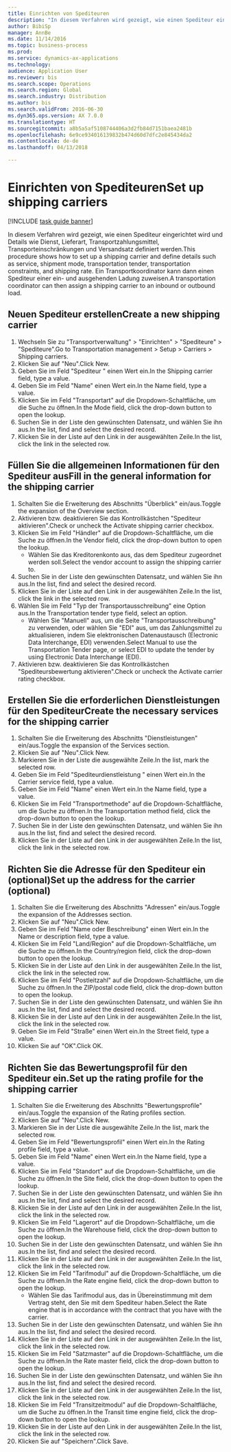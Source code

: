```yaml
--- 
title: Einrichten von Spediteuren
description: "In diesem Verfahren wird gezeigt, wie einen Spediteur eingerichtet wird und Details wie Dienst, Lieferart, Transportzahlungsmittel, Transporteinschränkungen und Versandsatz definiert werden."
author: BibiSp
manager: AnnBe
ms.date: 11/14/2016
ms.topic: business-process
ms.prod: 
ms.service: dynamics-ax-applications
ms.technology: 
audience: Application User
ms.reviewer: bis
ms.search.scope: Operations
ms.search.region: Global
ms.search.industry: Distribution
ms.author: bis
ms.search.validFrom: 2016-06-30
ms.dyn365.ops.version: AX 7.0.0
ms.translationtype: HT
ms.sourcegitcommit: a8b5a5af5108744406a3d2fb84d7151baea2481b
ms.openlocfilehash: 6e9ce934016139832b474d60d7dfc2e845434da2
ms.contentlocale: de-de
ms.lasthandoff: 04/13/2018

---
```

# <a name="set-up-shipping-carriers"></a><span data-ttu-id="8cef3-103">Einrichten von Spediteuren</span><span class="sxs-lookup"><span data-stu-id="8cef3-103">Set up shipping carriers</span></span>

[!INCLUDE [task guide banner](../../includes/task-guide-banner.md)]

<span data-ttu-id="8cef3-104">In diesem Verfahren wird gezeigt, wie einen Spediteur eingerichtet wird und Details wie Dienst, Lieferart, Transportzahlungsmittel, Transporteinschränkungen und Versandsatz definiert werden.</span><span class="sxs-lookup"><span data-stu-id="8cef3-104">This procedure shows how to set up a shipping carrier and define details such as service, shipment mode, transportation tender, transportation constraints, and shipping rate.</span></span> <span data-ttu-id="8cef3-105">Ein Transportkoordinator kann dann einen Spediteur einer ein- und ausgehenden Ladung zuweisen.</span><span class="sxs-lookup"><span data-stu-id="8cef3-105">A transportation coordinator can then assign a shipping carrier to an inbound or outbound load.</span></span>


## <a name="create-a-new-shipping-carrier"></a><span data-ttu-id="8cef3-106">Neuen Spediteur erstellen</span><span class="sxs-lookup"><span data-stu-id="8cef3-106">Create a new shipping carrier</span></span>
1. <span data-ttu-id="8cef3-107">Wechseln Sie zu "Transportverwaltung" > "Einrichten" > "Spediteure" > "Spediteure".</span><span class="sxs-lookup"><span data-stu-id="8cef3-107">Go to Transportation management > Setup > Carriers > Shipping carriers.</span></span>
2. <span data-ttu-id="8cef3-108">Klicken Sie auf "Neu".</span><span class="sxs-lookup"><span data-stu-id="8cef3-108">Click New.</span></span>
3. <span data-ttu-id="8cef3-109">Geben Sie im Feld "Spediteur " einen Wert ein.</span><span class="sxs-lookup"><span data-stu-id="8cef3-109">In the Shipping carrier field, type a value.</span></span>
4. <span data-ttu-id="8cef3-110">Geben Sie im Feld "Name" einen Wert ein.</span><span class="sxs-lookup"><span data-stu-id="8cef3-110">In the Name field, type a value.</span></span>
5. <span data-ttu-id="8cef3-111">Klicken Sie im Feld "Transportart" auf die Dropdown-Schaltfläche, um die Suche zu öffnen.</span><span class="sxs-lookup"><span data-stu-id="8cef3-111">In the Mode field, click the drop-down button to open the lookup.</span></span>
6. <span data-ttu-id="8cef3-112">Suchen Sie in der Liste den gewünschten Datensatz, und wählen Sie ihn aus.</span><span class="sxs-lookup"><span data-stu-id="8cef3-112">In the list, find and select the desired record.</span></span>
7. <span data-ttu-id="8cef3-113">Klicken Sie in der Liste auf den Link in der ausgewählten Zeile.</span><span class="sxs-lookup"><span data-stu-id="8cef3-113">In the list, click the link in the selected row.</span></span>

## <a name="fill-in-the-general-information-for-the-shipping-carrier"></a><span data-ttu-id="8cef3-114">Füllen Sie die allgemeinen Informationen für den Spediteur aus</span><span class="sxs-lookup"><span data-stu-id="8cef3-114">Fill in the general information for the shipping carrier</span></span>
1. <span data-ttu-id="8cef3-115">Schalten Sie die Erweiterung des Abschnitts "Überblick" ein/aus.</span><span class="sxs-lookup"><span data-stu-id="8cef3-115">Toggle the expansion of the Overview section.</span></span>
2. <span data-ttu-id="8cef3-116">Aktivieren bzw. deaktivieren Sie das Kontrollkästchen "Spediteur aktivieren".</span><span class="sxs-lookup"><span data-stu-id="8cef3-116">Check or uncheck the Activate shipping carrier checkbox.</span></span>
3. <span data-ttu-id="8cef3-117">Klicken Sie im Feld "Händler" auf die Dropdown-Schaltfläche, um die Suche zu öffnen.</span><span class="sxs-lookup"><span data-stu-id="8cef3-117">In the Vendor field, click the drop-down button to open the lookup.</span></span>
    * <span data-ttu-id="8cef3-118">Wählen Sie das Kreditorenkonto aus, das dem Spediteur zugeordnet werden soll.</span><span class="sxs-lookup"><span data-stu-id="8cef3-118">Select the vendor account to assign the shipping carrier to.</span></span>  
4. <span data-ttu-id="8cef3-119">Suchen Sie in der Liste den gewünschten Datensatz, und wählen Sie ihn aus.</span><span class="sxs-lookup"><span data-stu-id="8cef3-119">In the list, find and select the desired record.</span></span>
5. <span data-ttu-id="8cef3-120">Klicken Sie in der Liste auf den Link in der ausgewählten Zeile.</span><span class="sxs-lookup"><span data-stu-id="8cef3-120">In the list, click the link in the selected row.</span></span>
6. <span data-ttu-id="8cef3-121">Wählen Sie im Feld "Typ der Transportausschreibung" eine Option aus.</span><span class="sxs-lookup"><span data-stu-id="8cef3-121">In the Transportation tender type field, select an option.</span></span>
    * <span data-ttu-id="8cef3-122">Wählen Sie "Manuell" aus, um die Seite "Transportausschreibung" zu verwenden, oder wählen Sie "EDI" aus, um das Zahlungsmittel zu aktualisieren, indem Sie elektronischen Datenaustausch (Electronic Data Interchange, EDI) verwenden.</span><span class="sxs-lookup"><span data-stu-id="8cef3-122">Select Manual to use the Transportation Tender page, or select EDI to update the tender by using Electronic Data Interchange (EDI).</span></span>  
7. <span data-ttu-id="8cef3-123">Aktivieren bzw. deaktivieren Sie das Kontrollkästchen "Spediteursbewertung aktivieren".</span><span class="sxs-lookup"><span data-stu-id="8cef3-123">Check or uncheck the Activate carrier rating checkbox.</span></span>

## <a name="create-the-necessary-services-for-the-shipping-carrier"></a><span data-ttu-id="8cef3-124">Erstellen Sie die erforderlichen Dienstleistungen für den Spediteur</span><span class="sxs-lookup"><span data-stu-id="8cef3-124">Create the necessary services for the shipping carrier</span></span>
1. <span data-ttu-id="8cef3-125">Schalten Sie die Erweiterung des Abschnitts "Dienstleistungen" ein/aus.</span><span class="sxs-lookup"><span data-stu-id="8cef3-125">Toggle the expansion of the Services section.</span></span>
2. <span data-ttu-id="8cef3-126">Klicken Sie auf "Neu".</span><span class="sxs-lookup"><span data-stu-id="8cef3-126">Click New.</span></span>
3. <span data-ttu-id="8cef3-127">Markieren Sie in der Liste die ausgewählte Zeile.</span><span class="sxs-lookup"><span data-stu-id="8cef3-127">In the list, mark the selected row.</span></span>
4. <span data-ttu-id="8cef3-128">Geben Sie im Feld "Spediteurdienstleistung " einen Wert ein.</span><span class="sxs-lookup"><span data-stu-id="8cef3-128">In the Carrier service field, type a value.</span></span>
5. <span data-ttu-id="8cef3-129">Geben Sie im Feld "Name" einen Wert ein.</span><span class="sxs-lookup"><span data-stu-id="8cef3-129">In the Name field, type a value.</span></span>
6. <span data-ttu-id="8cef3-130">Klicken Sie im Feld "Transportmethode" auf die Dropdown-Schaltfläche, um die Suche zu öffnen.</span><span class="sxs-lookup"><span data-stu-id="8cef3-130">In the Transportation method field, click the drop-down button to open the lookup.</span></span>
7. <span data-ttu-id="8cef3-131">Suchen Sie in der Liste den gewünschten Datensatz, und wählen Sie ihn aus.</span><span class="sxs-lookup"><span data-stu-id="8cef3-131">In the list, find and select the desired record.</span></span>
8. <span data-ttu-id="8cef3-132">Klicken Sie in der Liste auf den Link in der ausgewählten Zeile.</span><span class="sxs-lookup"><span data-stu-id="8cef3-132">In the list, click the link in the selected row.</span></span>

## <a name="set-up-the-address-for-the-carrier-optional"></a><span data-ttu-id="8cef3-133">Richten Sie die Adresse für den Spediteur ein (optional)</span><span class="sxs-lookup"><span data-stu-id="8cef3-133">Set up the address for the carrier (optional)</span></span>
1. <span data-ttu-id="8cef3-134">Schalten Sie die Erweiterung des Abschnitts "Adressen" ein/aus.</span><span class="sxs-lookup"><span data-stu-id="8cef3-134">Toggle the expansion of the Addresses section.</span></span>
2. <span data-ttu-id="8cef3-135">Klicken Sie auf "Neu".</span><span class="sxs-lookup"><span data-stu-id="8cef3-135">Click New.</span></span>
3. <span data-ttu-id="8cef3-136">Geben Sie im Feld "Name oder Beschreibung" einen Wert ein.</span><span class="sxs-lookup"><span data-stu-id="8cef3-136">In the Name or description field, type a value.</span></span>
4. <span data-ttu-id="8cef3-137">Klicken Sie im Feld "Land/Region" auf die Dropdown-Schaltfläche, um die Suche zu öffnen.</span><span class="sxs-lookup"><span data-stu-id="8cef3-137">In the Country/region field, click the drop-down button to open the lookup.</span></span>
5. <span data-ttu-id="8cef3-138">Klicken Sie in der Liste auf den Link in der ausgewählten Zeile.</span><span class="sxs-lookup"><span data-stu-id="8cef3-138">In the list, click the link in the selected row.</span></span>
6. <span data-ttu-id="8cef3-139">Klicken Sie im Feld "Postleitzahl" auf die Dropdown-Schaltfläche, um die Suche zu öffnen.</span><span class="sxs-lookup"><span data-stu-id="8cef3-139">In the ZIP/postal code field, click the drop-down button to open the lookup.</span></span>
7. <span data-ttu-id="8cef3-140">Suchen Sie in der Liste den gewünschten Datensatz, und wählen Sie ihn aus.</span><span class="sxs-lookup"><span data-stu-id="8cef3-140">In the list, find and select the desired record.</span></span>
8. <span data-ttu-id="8cef3-141">Klicken Sie in der Liste auf den Link in der ausgewählten Zeile.</span><span class="sxs-lookup"><span data-stu-id="8cef3-141">In the list, click the link in the selected row.</span></span>
9. <span data-ttu-id="8cef3-142">Geben Sie im Feld "Straße" einen Wert ein.</span><span class="sxs-lookup"><span data-stu-id="8cef3-142">In the Street field, type a value.</span></span>
10. <span data-ttu-id="8cef3-143">Klicken Sie auf "OK".</span><span class="sxs-lookup"><span data-stu-id="8cef3-143">Click OK.</span></span>

## <a name="set-up-the-rating-profile-for-the-shipping-carrier"></a><span data-ttu-id="8cef3-144">Richten Sie das Bewertungsprofil für den Spediteur ein.</span><span class="sxs-lookup"><span data-stu-id="8cef3-144">Set up the rating profile for the shipping carrier</span></span>
1. <span data-ttu-id="8cef3-145">Schalten Sie die Erweiterung des Abschnitts "Bewertungsprofile" ein/aus.</span><span class="sxs-lookup"><span data-stu-id="8cef3-145">Toggle the expansion of the Rating profiles section.</span></span>
2. <span data-ttu-id="8cef3-146">Klicken Sie auf "Neu".</span><span class="sxs-lookup"><span data-stu-id="8cef3-146">Click New.</span></span>
3. <span data-ttu-id="8cef3-147">Markieren Sie in der Liste die ausgewählte Zeile.</span><span class="sxs-lookup"><span data-stu-id="8cef3-147">In the list, mark the selected row.</span></span>
4. <span data-ttu-id="8cef3-148">Geben Sie im Feld "Bewertungsprofil" einen Wert ein.</span><span class="sxs-lookup"><span data-stu-id="8cef3-148">In the Rating profile field, type a value.</span></span>
5. <span data-ttu-id="8cef3-149">Geben Sie im Feld "Name" einen Wert ein.</span><span class="sxs-lookup"><span data-stu-id="8cef3-149">In the Name field, type a value.</span></span>
6. <span data-ttu-id="8cef3-150">Klicken Sie im Feld "Standort" auf die Dropdown-Schaltfläche, um die Suche zu öffnen.</span><span class="sxs-lookup"><span data-stu-id="8cef3-150">In the Site field, click the drop-down button to open the lookup.</span></span>
7. <span data-ttu-id="8cef3-151">Suchen Sie in der Liste den gewünschten Datensatz, und wählen Sie ihn aus.</span><span class="sxs-lookup"><span data-stu-id="8cef3-151">In the list, find and select the desired record.</span></span>
8. <span data-ttu-id="8cef3-152">Klicken Sie in der Liste auf den Link in der ausgewählten Zeile.</span><span class="sxs-lookup"><span data-stu-id="8cef3-152">In the list, click the link in the selected row.</span></span>
9. <span data-ttu-id="8cef3-153">Klicken Sie im Feld "Lagerort" auf die Dropdown-Schaltfläche, um die Suche zu öffnen.</span><span class="sxs-lookup"><span data-stu-id="8cef3-153">In the Warehouse field, click the drop-down button to open the lookup.</span></span>
10. <span data-ttu-id="8cef3-154">Suchen Sie in der Liste den gewünschten Datensatz, und wählen Sie ihn aus.</span><span class="sxs-lookup"><span data-stu-id="8cef3-154">In the list, find and select the desired record.</span></span>
11. <span data-ttu-id="8cef3-155">Klicken Sie in der Liste auf den Link in der ausgewählten Zeile.</span><span class="sxs-lookup"><span data-stu-id="8cef3-155">In the list, click the link in the selected row.</span></span>
12. <span data-ttu-id="8cef3-156">Klicken Sie im Feld "Tarifmodul" auf die Dropdown-Schaltfläche, um die Suche zu öffnen.</span><span class="sxs-lookup"><span data-stu-id="8cef3-156">In the Rate engine field, click the drop-down button to open the lookup.</span></span>
    * <span data-ttu-id="8cef3-157">Wählen Sie das Tarifmodul aus, das in Übereinstimmung mit dem Vertrag steht, den Sie mit dem Spediteur haben.</span><span class="sxs-lookup"><span data-stu-id="8cef3-157">Select the Rate engine that is in accordance with the contract that you have with the carrier.</span></span>  
13. <span data-ttu-id="8cef3-158">Suchen Sie in der Liste den gewünschten Datensatz, und wählen Sie ihn aus.</span><span class="sxs-lookup"><span data-stu-id="8cef3-158">In the list, find and select the desired record.</span></span>
14. <span data-ttu-id="8cef3-159">Klicken Sie in der Liste auf den Link in der ausgewählten Zeile.</span><span class="sxs-lookup"><span data-stu-id="8cef3-159">In the list, click the link in the selected row.</span></span>
15. <span data-ttu-id="8cef3-160">Klicken Sie im Feld "Satzmaster" auf die Dropdown-Schaltfläche, um die Suche zu öffnen.</span><span class="sxs-lookup"><span data-stu-id="8cef3-160">In the Rate master field, click the drop-down button to open the lookup.</span></span>
16. <span data-ttu-id="8cef3-161">Suchen Sie in der Liste den gewünschten Datensatz, und wählen Sie ihn aus.</span><span class="sxs-lookup"><span data-stu-id="8cef3-161">In the list, find and select the desired record.</span></span>
17. <span data-ttu-id="8cef3-162">Klicken Sie in der Liste auf den Link in der ausgewählten Zeile.</span><span class="sxs-lookup"><span data-stu-id="8cef3-162">In the list, click the link in the selected row.</span></span>
18. <span data-ttu-id="8cef3-163">Klicken Sie im Feld "Transitzeitmodul" auf die Dropdown-Schaltfläche, um die Suche zu öffnen.</span><span class="sxs-lookup"><span data-stu-id="8cef3-163">In the Transit time engine field, click the drop-down button to open the lookup.</span></span>
19. <span data-ttu-id="8cef3-164">Klicken Sie in der Liste auf den Link in der ausgewählten Zeile.</span><span class="sxs-lookup"><span data-stu-id="8cef3-164">In the list, click the link in the selected row.</span></span>
20. <span data-ttu-id="8cef3-165">Klicken Sie auf "Speichern".</span><span class="sxs-lookup"><span data-stu-id="8cef3-165">Click Save.</span></span>


